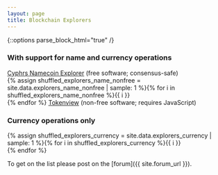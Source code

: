 ```yaml
---
layout: page
title: Blockchain Explorers
---
```


{::options parse_block_html="true" /}

### With support for name and currency operations

[Cyphrs Namecoin Explorer](https://namecoin.cyphrs.com/) (free software; consensus-safe)<br>
{% assign shuffled_explorers_name_nonfree = site.data.explorers_name_nonfree | sample: 1 %}{% for i in shuffled_explorers_name_nonfree %}{{ i }}<br>{% endfor %}
[Tokenview](https://nmc.tokenview.com/) (non-free software; requires JavaScript)<br>

### Currency operations only

{% assign shuffled_explorers_currency = site.data.explorers_currency | sample: 1 %}{% for i in shuffled_explorers_currency %}{{ i }}<br>{% endfor %}

To get on the list please post on the [forum]({{ site.forum_url }}).
